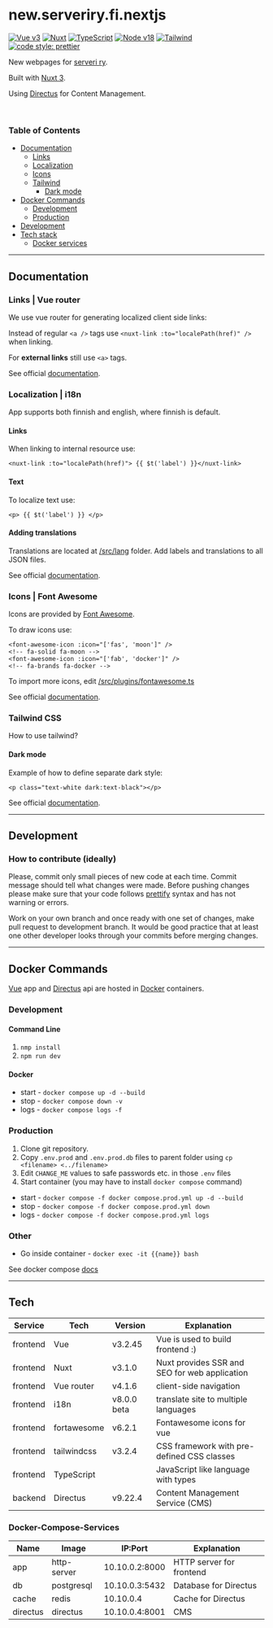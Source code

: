 # new.serveriry.fi.nextjs

[![Vue v3](https://img.shields.io/badge/Vue-v3.3-blue)](https://vuejs.org/)
[![Nuxt](https://img.shields.io/badge/Nuxt-v3.4-blue)](https://nuxt.com/)
[![TypeScript](https://img.shields.io/badge/TypeScript-v4.9-blue)](https://www.typescriptlang.org/)
[![Node v18](https://img.shields.io/badge/NodeJS-v18-blue)](https://nodejs.org/en/)
[![Tailwind](https://img.shields.io/badge/TailwindCSS-v3-blue)](https://tailwindcss.com/)
[![code style: prettier](https://img.shields.io/badge/code_style-prettier-ff69b4.svg?style=flat-square)](https://github.com/prettier/prettier)

New webpages for [serveri ry].

Built with [Nuxt 3].

Using [Directus] for Content Management.

<br>

### Table of Contents

- [Documentation](#Documentation)
  - [Links](#links)
  - [Localization](#localization--i18n)
  - [Icons](#icons--font-awesome)
  - [Tailwind](#tailwind-css)
    - [Dark mode](#dark-mode)
- [Docker Commands](#docker-commands)
  - [Development](#development-1)
  - [Production](#production)
- [Development](#development)
- [Tech stack](#tech)
  - [Docker services](#docker-compose-services)

---

## Documentation

### Links | Vue router

We use vue router for generating localized client side links:

Instead of regular `<a />` tags use `<nuxt-link :to="localePath(href)" />` when linking.

For **external links** still use `<a>` tags.

See official [documentation](https://nuxt.com/docs/api/components/nuxt-link).

### Localization | i18n

App supports both finnish and english, where finnish is default.

#### Links

When linking to internal resource use:

```vue
<nuxt-link :to="localePath(href)"> {{ $t('label') }}</nuxt-link>
```

#### Text

To localize text use:

```vue
<p> {{ $t('label') }} </p>
```

#### Adding translations

Translations are located at [/src/lang](app/src/lang) folder. Add labels and translations to all JSON files.

See official [documentation](https://i18n.nuxtjs.org/).

### Icons | Font Awesome

Icons are provided by [Font Awesome](https://fontawesome.com/).

To draw icons use:

```vue
<font-awesome-icon :icon="['fas', 'moon']" />
<!-- fa-solid fa-moon -->
<font-awesome-icon :icon="['fab', 'docker']" />
<!-- fa-brands fa-docker -->
```

To import more icons, edit [/src/plugins/fontawesome.ts](app/src/plugins/fontawesome.ts)

See official [documentation](https://fontawesome.com/docs/web/use-with/vue/use-with).

### Tailwind CSS

How to use tailwind?

#### Dark mode

Example of how to define separate dark style:

```vue
<p class="text-white dark:text-black"></p>
```

See official [documentation](https://tailwindcss.com/).

---

## Development

### How to contribute (ideally)

Please, commit only small pieces of new code at each time. Commit message should tell
what changes were made. Before pushing changes please make sure that your code follows
[prettify] syntax and has not warning or errors.

Work on your own branch and once ready with one set of changes, make pull request to
development branch. It would be good practice that at least one other developer looks
through your commits before merging changes.

---

## Docker Commands

[Vue] app and [Directus] api are hosted in [Docker] containers.

### Development

#### Command Line

1. `nmp install`
2. `npm run dev`

#### Docker

- start - `docker compose up -d --build`
- stop - `docker compose down -v`
- logs - `docker compose logs -f`

### Production

1. Clone git repository.
2. Copy `.env.prod` and `.env.prod.db` files to parent folder using `cp <filename> <../filename>`
3. Edit `CHANGE_ME` values to safe passwords etc. in those `.env` files
4. Start container (you may have to install `docker compose` command)

- start - `docker compose -f docker compose.prod.yml up -d --build`
- stop - `docker compose -f docker compose.prod.yml down`
- logs - `docker compose -f docker compose.prod.yml logs`

### Other

- Go inside container - `docker exec -it {{name}} bash`

See docker compose [docs](./app/DOCKER-COMPOSE.md)

---

## Tech

| Service  | Tech        | Version     | Explanation                                   |
|----------|-------------|-------------|-----------------------------------------------|
| frontend | Vue         | v3.2.45     | Vue is used to build frontend :)              |
| frontend | Nuxt        | v3.1.0      | Nuxt provides SSR and SEO for web application |
| frontend | Vue router  | v4.1.6      | client-side navigation                        |
| frontend | i18n        | v8.0.0 beta | translate site to multiple languages          |
| frontend | fortawesome | v6.2.1      | Fontawesome icons for vue                     |
| frontend | tailwindcss | v3.2.4      | CSS framework with pre-defined CSS classes    |
| frontend | TypeScript  |             | JavaScript like language with types           |
| backend  | Directus    | v9.22.4     | Content Management Service (CMS)              |

### Docker-Compose-Services

| Name     | Image       | IP:Port        | Explanation              |
|----------|-------------|----------------|--------------------------|
| app      | http-server | 10.10.0.2:8000 | HTTP server for frontend |
| db       | postgresql  | 10.10.0.3:5432 | Database for Directus    |
| cache    | redis       | 10.10.0.4      | Cache for Directus       |
| directus | directus    | 10.10.0.4:8001 | CMS                      |

[Docker]: https://www.docker.com/
[Vue]: https://vuejs.org/
[serveri ry]: https://serveriry.fi
[Directus]: https://directus.io/
[prettify]: https://www.npmjs.com/package/prettify
[Nuxt 3]: https://nuxt.com/
